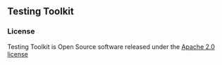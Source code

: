 ## Testing Toolkit

### License
Testing Toolkit is Open Source software released under the
[Apache 2.0 license](https://www.apache.org/licenses/LICENSE-2.0.html)

